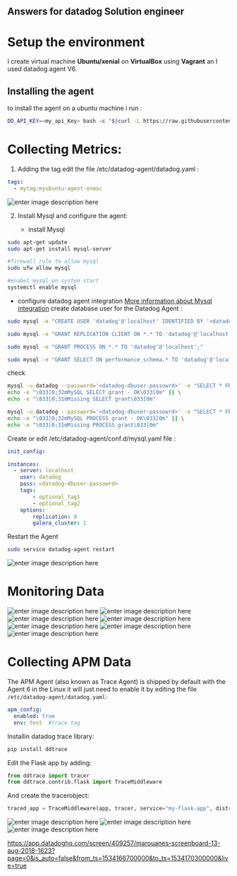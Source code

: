 ## Answers for datadog Solution engineer


# Setup the environment 

I create virtual machine  **Ubuntu/xenial** on **VirtualBox** using **Vagrant**  an I used datadog agent V6.

## Installing the agent
to install the agent on a ubuntu machine i run :
```bash
DD_API_KEY=<my_api_Key> bash -c "$(curl -L https://raw.githubusercontent.com/DataDog/datadog-agent/master/cmd/agent/install_script.sh)"
```

# Collecting Metrics:

 

 1. Adding the tag  edit the file /etc/datadog-agent/datadog.yaml :
 ``` /etc/datadog-agent/datadog.yaml 
 tags:
   - mytag:myubuntu-agent-onmac
  ```
  

  ![enter image description here](https://s3.eu-west-1.amazonaws.com/marouane/datadog-screenshot/Screen%20Shot%202018-08-08%20at%2015.24.53.png?response-content-disposition=inline&X-Amz-Security-Token=AgoGb3JpZ2luEAkaDGV1LWNlbnRyYWwtMSKAAhS2jf2Dl7tHi78yWig86mSfeWXVrdzeCn%2bwvNssGSsFFuIDt65q0KPHVctdceb%2bgbgHvE0xLSg1XcPTteIqKdvdR8N6BEHrLPfZKFbCbrAlh3c8OSE8ri%2bBst5uhKidZbFlUBYJucwRZskm8m/5tvCNTZ36oev1fjjKXDuaXLFr6VTlZfpdGG6YPQiDkfSdfcOqJU7EzNKYBxdHqgw3kXjhTfDxnPYcAiM3FIK5MOxRF64%2brgZ3Fdy9CWJMagBtsNags4ojyphGW08eq0KEp8obYD0h/o8sPU/Bgdau2NI%2biQtScpLklldFobYMVucEpWm3AhUDGw0ocpKFdcTd/Jcq7AII7///////////ARABGgwyOTk1MjIwNTQ2OTgiDMXzAcwbjdjmowmYgSrAAhcbU3pmRtisjJmHevBe9j0S4CpxZOjYvoLz54G1tgcKab%2bRvh4AvpQH8gEjyuupeK65Y0vbdpPUPreD0IoCDrxKOabr2rxeFPCvpiUbqXEZ93QFYh/tp06Tf%2bfS26vVv65yCq1J6CDbI3fCzhJLR%2bC0fmZRtn2kaoF0/9jVgU7FwQd1JIbZbtOReystVYOy7eplCQo5Bztuuj7Foc%2bt/ChMuJw9FVesBPubpt2HbL1aUhW2zcpc1F7QK6dIYNIQl3NKmsbZqmTubSLXmcMr7zsSdLnNRXeXkgJ9COvbm1jZW0eC1zzPJMWTAh8vcxU2PgcjRfg4Mqo2ppz35n1qrNqlox0muzdPVTbQDafC27PIrw0xC6MejWlUY97rVWobrsnq3Lx8%2bSBZyl7MOgVa0JRiHDyvITKGVYcg6rCKvzt4MNfeq9sF&X-Amz-Algorithm=AWS4-HMAC-SHA256&X-Amz-Date=20180808T132833Z&X-Amz-SignedHeaders=host&X-Amz-Expires=300&X-Amz-Credential=ASIAULPHH3IVDQYN7FMT/20180808/eu-west-1/s3/aws4_request&X-Amz-Signature=90912b8a47fd5bb373fcccff7c04b648b9c8572c72f1295e6d267964279a011d)

 2. Install Mysql and configure the agent:
 
    - install Mysql
```bash
sudo apt-get update 
sudo apt-get install mysql-server 
```
```bash
#firewall rule to allow mysql
sudo ufw allow mysql

#enabel mysql on system start
systemctl enable mysql

```
 
  - configure datadog agent integration
[More information about Mysql integration](https://docs.datadoghq.com/integrations/mysql/)
create database user for the Datadog Agent :

```bash
sudo mysql -e "CREATE USER 'datadog'@'localhost' IDENTIFIED BY '<datadog-dbuser-passowrd>';"

sudo mysql -e "GRANT REPLICATION CLIENT ON *.* TO 'datadog'@'localhost' WITH MAX_USER_CONNECTIONS 5;"

sudo mysql -e "GRANT PROCESS ON *.* TO 'datadog'@'localhost';"

sudo mysql -e "GRANT SELECT ON performance_schema.* TO 'datadog'@'localhost';"
```
check 
````bash
mysql -u datadog --password='<datadog-dbuser-passowrd>' -e "SELECT * FROM performance_schema.threads" && \
echo -e "\033[0;32mMySQL SELECT grant - OK\033[0m" || \
echo -e "\033[0;31mMissing SELECT grant\033[0m" 

mysql -u datadog --password='<datadog-dbuser-passowrd>' -e "SELECT * FROM INFORMATION_SCHEMA.PROCESSLIST" && \
echo -e "\033[0;32mMySQL PROCESS grant - OK\033[0m" || \
echo -e "\033[0;31mMissing PROCESS grant\033[0m"
````
Create or edit /etc/datadog-agent/conf.d/mysql.yaml file :

```yaml
init_config:

instances:
  - server: localhost
    user: datadog
    pass: <datadog-dbuser-passowrd>
    tags:
        - optional_tag1
        - optional_tag2
    options:
        replication: 0
        galera_cluster: 1
```
Restart the Agent  
```bash
sudo service datadog-agent restart
```





![enter image description here](https://s3.eu-west-1.amazonaws.com/marouane/datadog-screenshot/Screen%20Shot%202018-08-08%20at%2017.36.57.png?response-content-disposition=inline&X-Amz-Security-Token=AgoGb3JpZ2luEAkaDGV1LWNlbnRyYWwtMSKAAhS2jf2Dl7tHi78yWig86mSfeWXVrdzeCn%2bwvNssGSsFFuIDt65q0KPHVctdceb%2bgbgHvE0xLSg1XcPTteIqKdvdR8N6BEHrLPfZKFbCbrAlh3c8OSE8ri%2bBst5uhKidZbFlUBYJucwRZskm8m/5tvCNTZ36oev1fjjKXDuaXLFr6VTlZfpdGG6YPQiDkfSdfcOqJU7EzNKYBxdHqgw3kXjhTfDxnPYcAiM3FIK5MOxRF64%2brgZ3Fdy9CWJMagBtsNags4ojyphGW08eq0KEp8obYD0h/o8sPU/Bgdau2NI%2biQtScpLklldFobYMVucEpWm3AhUDGw0ocpKFdcTd/Jcq7AII7///////////ARABGgwyOTk1MjIwNTQ2OTgiDMXzAcwbjdjmowmYgSrAAhcbU3pmRtisjJmHevBe9j0S4CpxZOjYvoLz54G1tgcKab%2bRvh4AvpQH8gEjyuupeK65Y0vbdpPUPreD0IoCDrxKOabr2rxeFPCvpiUbqXEZ93QFYh/tp06Tf%2bfS26vVv65yCq1J6CDbI3fCzhJLR%2bC0fmZRtn2kaoF0/9jVgU7FwQd1JIbZbtOReystVYOy7eplCQo5Bztuuj7Foc%2bt/ChMuJw9FVesBPubpt2HbL1aUhW2zcpc1F7QK6dIYNIQl3NKmsbZqmTubSLXmcMr7zsSdLnNRXeXkgJ9COvbm1jZW0eC1zzPJMWTAh8vcxU2PgcjRfg4Mqo2ppz35n1qrNqlox0muzdPVTbQDafC27PIrw0xC6MejWlUY97rVWobrsnq3Lx8%2bSBZyl7MOgVa0JRiHDyvITKGVYcg6rCKvzt4MNfeq9sF&X-Amz-Algorithm=AWS4-HMAC-SHA256&X-Amz-Date=20180808T153853Z&X-Amz-SignedHeaders=host&X-Amz-Expires=300&X-Amz-Credential=ASIAULPHH3IVDQYN7FMT/20180808/eu-west-1/s3/aws4_request&X-Amz-Signature=6e62a06a249181aef68fa088a15b2ab1eb431de580d7f9aa8b40a532aa886118)

# Monitoring Data

![enter image description here](/screenshots/monitorgraph.png)
![enter image description here](/screenshots/notificationtext.png)
![enter image description here](/screenshots/notificationtext.png)
![enter image description here](/screenshots/weeklydowntime.png)
![enter image description here](/screenshots/emailweekly.png)
![enter image description here](/screenshots/weekendowntime.png)
![enter image description here](/screenshots/emailweekend.png)



# Collecting APM Data

The APM Agent (also known as Trace Agent) is shipped by default with the Agent 6 in the Linux it will just need to enable it by editing the file `/etc/datadog-agent/datadog.yaml`:

```yaml
apm_config:
  enabled: true
  env: test  #trace tag
````
Installin datadog trace library:

```bash
pip install ddtrace
````
Edit the Flask app by adding: 

```python
from ddtrace import tracer
from ddtrace.contrib.flask import TraceMiddleware
```

And create the tracerobject:

```python
traced_app = TraceMiddleware(app, tracer, service="my-flask-app", distributed_tracing=False)
```
![enter image description here](/screenshots/FlaskAPM.png)
![enter image description here](/screenshots/Flaskapp.png)
![enter image description here](/screenshots/APMservice.png)


https://app.datadoghq.com/screen/409257/marouanes-screenboard-13-aug-2018-1623?page=0&is_auto=false&from_ts=1534166700000&to_ts=1534170300000&live=true

